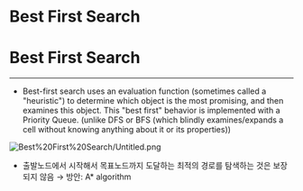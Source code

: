 # Best First Search

# Best First Search

---

- Best-first search uses an evaluation function (sometimes called a "heuristic") to determine which object is the most promising, and then examines this object. This "best first" behavior is implemented with a Priority Queue. (unlike DFS or BFS (which blindly examines/expands a cell without knowing anything about it or its properties))

![Best%20First%20Search/Untitled.png](Best%20First%20Search/Untitled.png)

- 출발노드에서 시작해서 목표노드까지 도달하는 최적의 경로를 탐색하는 것은 보장되지 않음 → 방안: A* algorithm
